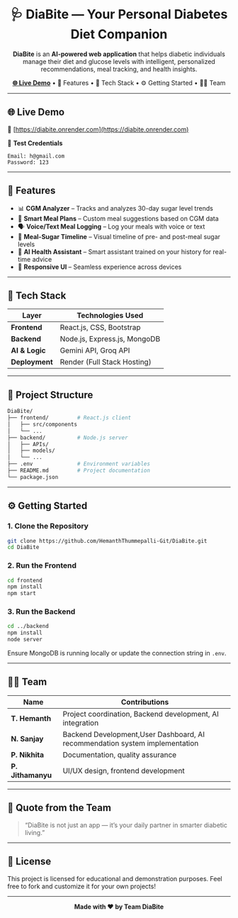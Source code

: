 <h1 align="center">🩺 DiaBite — Your Personal Diabetes Diet Companion</h1>

<p align="center">
  <b>DiaBite</b> is an <strong>AI-powered web application</strong> that helps diabetic individuals manage their diet and glucose levels with intelligent, personalized recommendations, meal tracking, and health insights.
</p>

<p align="center">
  <a href="https://diabite.onrender.com"><strong>🌐 Live Demo</strong></a> • 
  <a>🚀 Features</a> • 
  <a >🧠 Tech Stack</a> • 
  <a>⚙️ Getting Started</a> • 
  <a>👨‍💻 Team</a>
</p>

---

## 🌐 Live Demo

🔗 [https://diabite.onrender.com](https://diabite.onrender.com)

🧪 **Test Credentials**
```
Email: h@gmail.com  
Password: 123
```

---

## 🚀 Features

- 📊 **CGM Analyzer** – Tracks and analyzes 30-day sugar level trends
- 🍱 **Smart Meal Plans** – Custom meal suggestions based on CGM data
- 🗣️ **Voice/Text Meal Logging** – Log your meals with voice or text
- 📅 **Meal-Sugar Timeline** – Visual timeline of pre- and post-meal sugar levels
- 🤖 **AI Health Assistant** – Smart assistant trained on your history for real-time advice
- 📱 **Responsive UI** – Seamless experience across devices

---

## 🧠 Tech Stack

| Layer         | Technologies Used                        |
|---------------|------------------------------------------|
| **Frontend**  | React.js, CSS, Bootstrap                 |
| **Backend**   | Node.js, Express.js, MongoDB             |
| **AI & Logic**| Gemini API, Groq API                     |
| **Deployment**| Render (Full Stack Hosting)              |

---

## 📁 Project Structure

```bash
DiaBite/
├── frontend/         # React.js client
│   ├── src/components
│   └── ...
├── backend/          # Node.js server
│   ├── APIs/
│   ├── models/
│   └── ...
├── .env              # Environment variables
├── README.md         # Project documentation
└── package.json
```

---

## ⚙️ Getting Started

### 1. Clone the Repository

```bash
git clone https://github.com/HemanthThummepalli-Git/DiaBite.git
cd DiaBite
```

### 2. Run the Frontend

```bash
cd frontend
npm install
npm start
```

### 3. Run the Backend

```bash
cd ../backend
npm install
node server
```

Ensure MongoDB is running locally or update the connection string in `.env`.

---

## 👨‍💻 Team

| Name                  | Contributions                           |
|-----------------------|----------------------------------------|
| **T. Hemanth** | Project coordination, Backend development, AI integration|
| **N. Sanjay**          | Backend Development,User Dashboard, AI recommendation system implementation  |
| **P. Nikhita**         | 	Documentation, quality assurance                     |
| **P. Jithamanyu**      | 	UI/UX design, frontend development    |

---

## 💬 Quote from the Team

> “DiaBite is not just an app — it’s your daily partner in smarter diabetic living.”

---

## 📄 License

This project is licensed for educational and demonstration purposes. Feel free to fork and customize it for your own projects!

---

<p align="center"><b>Made with ❤️ by Team DiaBite</b></p>
